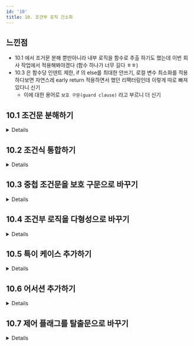 ```yaml
---
id: '10'
title: 10. 조건부 로직 간소화
---
```


## 느낀점

- 10.1 에서 조거문 분해 뿐만아니라 내부 로직을 함수로 추출 하기도 했는데 이번 회사 작업에서 적용해봐야겠다 (함수 하나가 너무 길다 ㅎㅎ)
- 10.3 은 함수당 인덴트 제한, if 의 else를 최대한 안쓰기, 로컬 변수 최소화를 적용하다보면 자연스레 early return 적용하면서 했던 리팩터링인데 이렇게 따로 빠져있다니 신기
  - 이에 대한 용어로 `보호 구문(guard clause)` 라고 부르니 더 신기

## 10.1 조건문 분해하기

<details>

```java
// before
if (!date.isBefore(plan.summerStart()) && !date.isAfter(plan.summerEnd())) {
  charge = quantity * plan.summerRate();
} else {
  charge = quantity * plan.regularRate() + plan.regularServiceCharge();
}

// after
if (isSummer()) {
  charge = summerCharge();
} else {
  charge = regularCharge();
}

// after 삼항 ver.
charge = isSummer() ? summerCharge() : regularCharge();
```

- 거대한 코드 블록이 주어지면 코드를 부위별로 분해
  - 그 다음 해체된 코드 덩어리들을 함수 추출하여 의미있는 이름 부여
  - 전체적인 의도가 더 확실히 드러남
- 위와 같이 진행되면 조건이 무엇인지 / 무엇을 분기했는지 / 분기의 이유가 무엇인지 더 명확해짐

</details>

## 10.2 조건식 통합하기

<details>

```java
// before
if (employee.seniroity() < 2) return 0;
if (employee.monthsDisabled() > 12) return 0;
if (employee.isPartTime()) return 0;

// after
if (isNotEligibleForDisability()) return 0;

private boolean isNotEligibleForDisability() {
  return (employee.seniority() < 2)
      || (employee.monthsDisabled > 12)
      || (employee.isPartTime());
}
```

- 비교하는 조건은 다르지만 수행하는 동작은 같을 때, 위와 같이 통합 가능
- 조건부 코드 통합이 중요한 이유
  - 하나로 합치며 내가 하려는 일이 명확해짐
  - 해당 작업이 함수 추출하기로 이어질 가능성이 높음
- 단, 독립된 검사로 판단된다면 해서는 안됨

</details>

## 10.3 중첩 조건문을 보호 구문으로 바꾸기

<details>

```java
// before
public PayAmount getPayAmount() {
  PayAmount result;
  if (isDead()) {
    result = deadAmount();
  } else {
    if (isSeparated()) {
      result = separatedAmount();
    } else {
      if (isRetired()) {
        result = retiredAmount();
      } else {
        result = normalPayAmount();
      }
    }
  }
  return result;
}

// after
public PayAmount getPayAmount() {
  if (isDead()) return deadAmount();
  if (isSeparated()) return separatedAmount();
  if (isRetired()) return retiredAmount();
  return normalPayAmount();
}
```

- 보호 구문 (guard clause): if에서 검사한 다음, 조건이 참 (즉 비정상) 이면 함수에서 빠져나오는 패턴
- 보호 구문의 의도는 핵심 의도를 부각하는대 있음

</details>

## 10.4 조건부 로직을 다형성으로 바꾸기

<details>

```java
// before
switch (bird.type()) {
  case "유럽 제비":
    return "보통이다";
  case "아프리카 제비":
    return (bird.numberOfCoconuts > 2) ? "지쳤다" : "보통이다";
  case "노르웨이 파랑 앵무":
    return (bird.voltage() > 100) ? "그을렸다" : "예쁘다";
  default:
    return "알 수 없다";
}

// after
interface Bird {
  public default String plumage() {
    return "알 수 없다";
  }
}

class EuropeanSwallow implements Bird {
  @Override
  public String plumage() {
    return "보통이다";
  }
}
...
```

- 복잡한 조건부 로직은 해석하기 가장 난해하여, 다형성을 이용하면 확실히 분리할 수도 있다

</details>

## 10.5 특이 케이스 추가하기

<details>

```java
// before
if (customer.equals("미확인 고객")) {
  this.name = "거주자";
}

// after
public class UnkownCustomer extends Customer {
  @Override
  public String getName() {
    return "거주자";
  }
}

// enum type
public enum Customer {
  NORMAL("일반인"),
  UNKNOWN("거주자"),
  ;

  private String name;
  ...

  public String getName() {
    return this.name;
  }
}
```

- 특정값을 확인한 후 똑같은 동작하는 코드를 특이 케이스 패턴으로 리팩터링
- **특이 케이스 패턴**은 특수항 경우 공통 동작을 요소 하나에 모아서 사용하는 패턴
- Customer의 데이터가 name 밖에 없다면 enum으로 활요하는게 좋아보임
  - 다른 여러 데이터가 동적으로 담겨야 한다면 상속이나 인터페이스로 분리시키는게 좋아보임
- javascript에서는 동적타이핑을 사용해 따로 상속을 안하는 것이 인상적
  - 개인적 취향으로는 동적타이핑 언어도 타입을 동일화 시키는게 가독성이 좋은 것 같다
- `enrich*` 함수 이용시 딥카피(`cloneDeep`) 을 사용하여 기존 데이터와 분리시키는 모습이 인상적

</details>

## 10.6 어서션 추가하기

<details>

- 특정 조건이 참일때만 실행하자는 의미 전달을 위해 assert 구문을 넣음
- 마지막에도 나오지만 정말 참이어야 한다! 의 경우만 assert를 써야하지 남발은 하면 안됨
- 혹은 자바에서는 검사 예외(`Exception`), 비검사 예외(`RuntimeException`)를 구분해서 의도적으로 예외를 구현 혹은 이용하는 것이 바람직하다 생각함

</details>

## 10.7 제어 플래그를 탈출문으로 바꾸기

<details>

- early return 과 비슷한 맥락으로, loop 시 맨 앞단에 검사하여 continue/break를 넣는 것이 depth를 줄이고, 비정상적 동작과 정상적 동작이 구분됨으로 가독성이 좋아짐
- 아예 loop안에서 정상적이지 않으면 return을 할 수도 있음

</details>